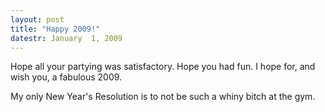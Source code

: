 ```yaml
---
layout: post
title: "Happy 2009!"
datestr: January  1, 2009
---
```


Hope all your partying was satisfactory. Hope you had fun. I hope for, and wish you, a fabulous 2009.

My only New Year's Resolution is to not be such a whiny bitch at the gym.

